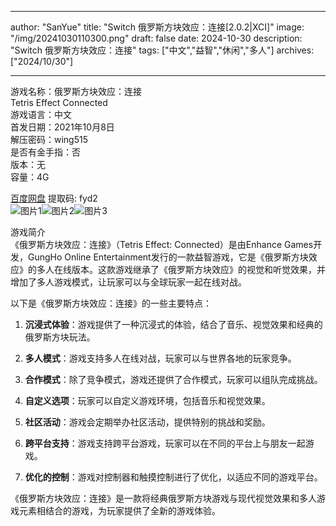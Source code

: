 
---
author: "SanYue"
title: "Switch 俄罗斯方块效应：连接[2.0.2|XCI]"
image: "/img/20241030110300.png"
draft: false
date: 2024-10-30
description: "Switch 俄罗斯方块效应：连接"
tags: ["中文","益智","休闲","多人"]
archives: ["2024/10/30"]

---

游戏名称：俄罗斯方块效应：连接   
Tetris Effect Connected    
游戏语言：中文  
首发日期：2021年10月8日  
解压密码：wing515  
是否有金手指：否  
版本：无   
容量：4G

[百度网盘](https://pan.baidu.com/s/1yWBX7NeYMZ5J8N77zJx65A) 提取码: fyd2  
![图片1](/img/92bf78b4b244.jpg)![图片2](/img/090f7683453891.jpg)![图片3](/img/3cd0c0cefa0e.jpg)  

游戏简介  
《俄罗斯方块效应：连接》（Tetris Effect: Connected）是由Enhance Games开发，GungHo Online Entertainment发行的一款益智游戏，它是《俄罗斯方块效应》的多人在线版本。这款游戏继承了《俄罗斯方块效应》的视觉和听觉效果，并增加了多人游戏模式，让玩家可以与全球玩家一起在线对战。

以下是《俄罗斯方块效应：连接》的一些主要特点：

1. **沉浸式体验**：游戏提供了一种沉浸式的体验，结合了音乐、视觉效果和经典的俄罗斯方块玩法。

2. **多人模式**：游戏支持多人在线对战，玩家可以与世界各地的玩家竞争。

3. **合作模式**：除了竞争模式，游戏还提供了合作模式，玩家可以组队完成挑战。

4. **自定义选项**：玩家可以自定义游戏环境，包括音乐和视觉效果。

5. **社区活动**：游戏会定期举办社区活动，提供特别的挑战和奖励。

6. **跨平台支持**：游戏支持跨平台游戏，玩家可以在不同的平台上与朋友一起游戏。

7. **优化的控制**：游戏对控制器和触摸控制进行了优化，以适应不同的游戏平台。

《俄罗斯方块效应：连接》是一款将经典俄罗斯方块游戏与现代视觉效果和多人游戏元素相结合的游戏，为玩家提供了全新的游戏体验。
